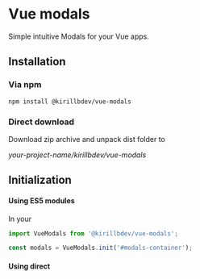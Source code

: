# Vue modals

Simple intuitive Modals for your Vue apps.

## Installation

### Via npm

`npm install @kirillbdev/vue-modals`

### Direct download

Download zip archive and unpack dist folder to

*your-project-name/kirillbdev/vue-modals*

## Initialization

#### Using ES5 modules

In your

```js
import VueModals from '@kirillbdev/vue-modals';

const modals = VueModals.init('#modals-container');
```

#### Using direct <script> include

In head

`<link rel="stylesheet" href="path-to-vue-modals.css">`

In footer

```html
<script src="path-to-vue-modals.js"></script>

<script>
  // If you included vue modals globally
  // you can access it by using window.VueModals facade.
  window.VueModals.init('#modals-container');
</script>
```

## Basic usage

See examples folder.